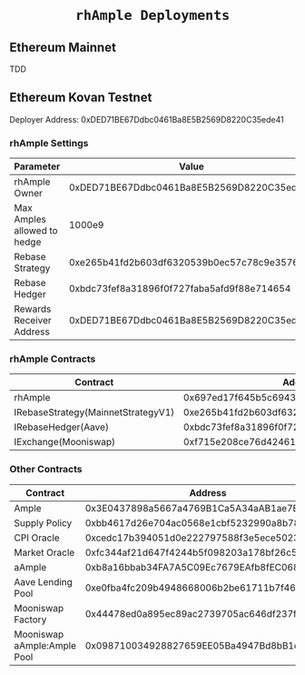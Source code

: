<h1 align=center><code>
rhAmple Deployments
</code></h1>

## Ethereum Mainnet

TDD

## Ethereum Kovan Testnet

Deployer Address: 0xDED71BE67Ddbc0461Ba8E5B2569D8220C35ede41

### rhAmple Settings

| Parameter                   | Value                                      |
|-----------------------------|--------------------------------------------|
| rhAmple Owner               | 0xDED71BE67Ddbc0461Ba8E5B2569D8220C35ede41 |
| Max Amples allowed to hedge | 1000e9                                     |
| Rebase Strategy             | 0xe265b41fd2b603df6320539b0ec57c78c9e35765 |
| Rebase Hedger               | 0xbdc73fef8a31896f0f727faba5afd9f88e714654 |
| Rewards Receiver Address    | 0xDED71BE67Ddbc0461Ba8E5B2569D8220C35ede41 |

### rhAmple Contracts

| Contract                           | Address                                    |
|------------------------------------|--------------------------------------------|
| rhAmple                            | 0x697ed17f645b5c6943f3ec09b07e9fd7247b1307 |
| IRebaseStrategy(MainnetStrategyV1) | 0xe265b41fd2b603df6320539b0ec57c78c9e35765 |
| IRebaseHedger(Aave)                | 0xbdc73fef8a31896f0f727faba5afd9f88e714654 |
| IExchange(Mooniswap)               | 0xf715e208ce76d424612f2a408e59ed49e5ad9c7f |

### Other Contracts

| Contract                    | Address                                    |
|-----------------------------|--------------------------------------------|
| Ample                       | 0x3E0437898a5667a4769B1Ca5A34aAB1ae7E81377 |
| Supply Policy               | 0xbb4617d26e704ac0568e1cbf5232990a8b7846a4 |
| CPI Oracle                  | 0xcedc17b394051d0e222797588f3e5ece5023fb4a |
| Market Oracle               | 0xfc344af21d647f4244b5f098203a178bf26c51dc |
| aAmple                      | 0xb8a16bbab34FA7A5C09Ec7679EAfb8fEC06897bc |
| Aave Lending Pool           | 0xe0fba4fc209b4948668006b2be61711b7f465bae |
| Mooniswap Factory           | 0x44478ed0a895ec89ac2739705ac646df237fa4ad |
| Mooniswap aAmple:Ample Pool | 0x098710034928827659EE05Ba4947Bd8bB1dCC888 |
